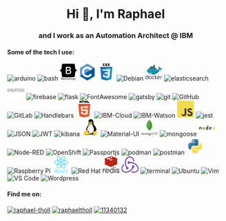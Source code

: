 <h1 align="center">Hi 👋, I'm Raphael</h1>
<h3 align="center">
  and I work as an Automation Architect @ IBM
</h3>

<h4 align="left">Some of the tech I use:</h4>
<p align="left">

<img width="40" height="40" src="https://cdn.worldvectorlogo.com/logos/arduino-1.svg" alt="arduino"/>
<img width="40" height="40" src="https://www.vectorlogo.zone/logos/gnu_bash/gnu_bash-icon.svg" alt="bash"/>
<img width="40" height="40" src="https://raw.githubusercontent.com/devicons/devicon/master/icons/bootstrap/bootstrap-plain-wordmark.svg" alt="bootstrap"/>
<img width="40" height="40" src="https://raw.githubusercontent.com/devicons/devicon/master/icons/c/c-original.svg" alt="c"/>
<img width="40" height="40" src="https://raw.githubusercontent.com/devicons/devicon/master/icons/css3/css3-original-wordmark.svg" alt="css3"/>
<img width="40" height="40" src="https://cdn.worldvectorlogo.com/logos/debian-2.svg" alt="Debian"/>
<img width="40" height="40" src="https://raw.githubusercontent.com/devicons/devicon/master/icons/docker/docker-original-wordmark.svg" alt="docker"/>
<img width="40" height="40" src="https://www.vectorlogo.zone/logos/elastic/elastic-icon.svg" alt="elasticsearch"/>
<img width="40" height="40" src="https://raw.githubusercontent.com/devicons/devicon/master/icons/express/express-original-wordmark.svg" alt="express"/>
<img width="40" height="40" src="https://www.vectorlogo.zone/logos/firebase/firebase-icon.svg" alt="firebase"/>
<img width="40" height="40" src="https://www.vectorlogo.zone/logos/pocoo_flask/pocoo_flask-icon.svg" alt="flask"/>
<img width="40" height="40" src="https://cdn.worldvectorlogo.com/logos/fontawesome-1.svg" alt="FontAwesome"/>
<img width="40" height="40" src="https://www.vectorlogo.zone/logos/gatsbyjs/gatsbyjs-icon.svg" alt="gatsby"/>
<img width="40" height="40" src="https://www.vectorlogo.zone/logos/git-scm/git-scm-icon.svg" alt="git"/>
<img width="40" height="40" src="https://cdn.worldvectorlogo.com/logos/github-icon-1.svg" alt="GitHub"/>
<img width="40" height="40" src="https://cdn.worldvectorlogo.com/logos/gitlab.svg" alt="GitLab"/>
<img width="40" height="40" src="https://cdn.worldvectorlogo.com/logos/handlebars-1.svg" alt="Handlebars"/>
<img width="40" height="40" src="https://raw.githubusercontent.com/devicons/devicon/master/icons/html5/html5-original-wordmark.svg" alt="html5"/>
<img width="40" height="40" src="https://cdn.worldvectorlogo.com/logos/ibm.svg" alt="IBM-Cloud"/>
<img width="40" height="40" src="https://cdn.worldvectorlogo.com/logos/ibm-watson.svg" alt="IBM-Watson"/>
<img width="40" height="40" src="https://raw.githubusercontent.com/devicons/devicon/master/icons/javascript/javascript-original.svg" alt="javascript"/>
<img width="40" height="40" src="https://www.vectorlogo.zone/logos/jestjsio/jestjsio-icon.svg" alt="jest"/>
<img width="40" height="40" src="https://cdn.worldvectorlogo.com/logos/json.svg" alt="JSON"/>
<img width="40" height="40" src="https://cdn.worldvectorlogo.com/logos/jwtio-json-web-token.svg" alt="JWT"/>
<img width="40" height="40" src="https://www.vectorlogo.zone/logos/elasticco_kibana/elasticco_kibana-icon.svg" alt="kibana"/>
<img width="40" height="40" src="https://raw.githubusercontent.com/devicons/devicon/master/icons/linux/linux-original.svg" alt="linux"/>
<img width="40" height="40" src="https://cdn.worldvectorlogo.com/logos/material-ui-1.svg" alt="Material-UI"/>
<img width="40" height="40" src="https://raw.githubusercontent.com/devicons/devicon/master/icons/mongodb/mongodb-original-wordmark.svg" alt="mongodb"/>
<img width="40" height="40" src="https://cdn.worldvectorlogo.com/logos/mongoose-1.svg" alt="mongoose"/>
<img width="40" height="40" src="https://raw.githubusercontent.com/devicons/devicon/master/icons/nodejs/nodejs-original-wordmark.svg" alt="nodejs"/>
<img width="40" height="40" src="https://cdn.worldvectorlogo.com/logos/node-red-1.svg" alt="Node-RED"/>
<img width="40" height="40" src="https://cdn.freebiesupply.com/logos/large/2x/openshift-logo-png-transparent.png" alt="OpenShift"/>
<img width="40" height="40" src="https://cdn.worldvectorlogo.com/logos/passport.svg" alt="Passportjs"/>
<img width="40" height="40" src="https://luiscachog.io/podman-macos-vagrant/featured.png" alt="podman"/>
<img width="40" height="40" src="https://www.vectorlogo.zone/logos/getpostman/getpostman-icon.svg" alt="postman"/>
<img width="40" height="40" src="https://raw.githubusercontent.com/devicons/devicon/master/icons/python/python-original.svg" alt="python"/>
<img width="40" height="40" src="https://cdn.worldvectorlogo.com/logos/raspberry-pi.svg" alt="Raspberry Pi"/>
<img width="40" height="40" src="https://raw.githubusercontent.com/devicons/devicon/master/icons/react/react-original-wordmark.svg" alt="react"/>
<img width="40" height="40" src="https://cdn.worldvectorlogo.com/logos/red-hat-1.svg" alt="Red Hat"/>
<img width="40" height="40" src="https://raw.githubusercontent.com/devicons/devicon/master/icons/redis/redis-original-wordmark.svg" alt="redis"/>
<img width="40" height="40" src="https://raw.githubusercontent.com/devicons/devicon/master/icons/redux/redux-original.svg" alt="redux"/>
<img width="40" height="40" src="https://cdn.worldvectorlogo.com/logos/terminal-1.svg" alt="terminal"/>
<img width="40" height="40" src="https://cdn.worldvectorlogo.com/logos/ubuntu-2.svg" alt="Ubuntu"/>
<img width="40" height="40" src="https://cdn.worldvectorlogo.com/logos/vim.svg" alt="Vim"/>
<img width="40" height="40" src="https://cdn.worldvectorlogo.com/logos/visual-studio-code-1.svg" alt="VS Code"/>
<img width="40" height="40" src="https://cdn.worldvectorlogo.com/logos/wordpress-blue.svg" alt="Wordpress"/>
</p>
<h4 align="left">Find me on:</h4>
<p align="left">
<a href="https://linkedin.com/in/raphael-tholl" target="blank"><img align="center" src="https://raw.githubusercontent.com/rahuldkjain/github-profile-readme-generator/master/src/images/icons/Social/linked-in-alt.svg" alt="raphael-tholl" height="30" width="40" /></a>
<a href="https://twitter.com/raphaeltholl" target="blank"><img align="center" src="https://raw.githubusercontent.com/rahuldkjain/github-profile-readme-generator/master/src/images/icons/Social/twitter.svg" alt="raphaeltholl" height="30" width="40" /></a>
<a href="https://stackoverflow.com/users/11340132" target="blank"><img align="center" src="https://raw.githubusercontent.com/rahuldkjain/github-profile-readme-generator/master/src/images/icons/Social/stack-overflow.svg" alt="11340132" height="30" width="40" /></a>
</p>
